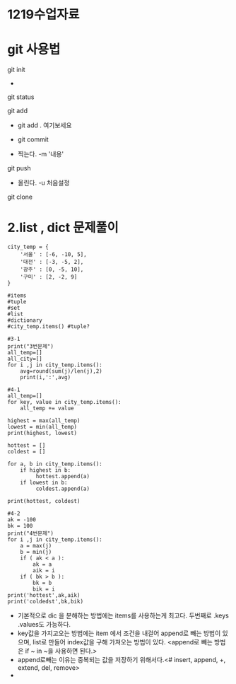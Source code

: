 # 1219수업자료

# git 사용법

git init

* 

git status

git add

* git add . 여기보세요

* git commit

* 찍는다. -m '내용'

git push

* 올린다. -u 처음설정

git clone



# 2.list , dict 문제풀이

````
city_temp = {
    '서울' : [-6, -10, 5],
    '대전' : [-3, -5, 2],
    '광주' : [0, -5, 10],
    '구미' : [2, -2, 9]
}

#items
#tuple
#set
#list
#dictionary
#city_temp.items() #tuple?

#3-1
print("3번문제")
all_temp=[]
all_city=[]
for i ,j in city_temp.items():
    avg=round(sum(j)/len(j),2)
    print(i,':',avg)

#4-1
all_temp=[]
for key, value in city_temp.items():
    all_temp += value

highest = max(all_temp)
lowest = min(all_temp)
print(highest, lowest)

hottest = []
coldest = []

for a, b in city_temp.items():
    if highest in b:
         hottest.append(a)
    if lowest in b:
         coldest.append(a)

print(hottest, coldest)

#4-2
ak = -100
bk = 100
print("4번문제")
for i ,j in city_temp.items():
    a = max(j)
    b = min(j)
    if ( ak < a ):
        ak = a 
        aik = i
    if ( bk > b ):
        bk = b
        bik = i
print('hottest',ak,aik)
print('coldedst',bk,bik)

````

* 기본적으로 dic 을 분해하는 방법에는 items를 사용하는게 최고다. 두번째로 .keys .values도 가능하다.
* key값을 가지고오는 방법에는 item 에서 조건을 내걸어 append로 빼는 방법이 있으며, list로 만들어 index값을 구해 가져오는 방법이 있다.  <append로 빼는 방법은 if ~ in ~을 사용하면 된다.>
* append로빼는 이유는 중복되는 값을 저장하기 위해서다.<\# insert, append, +, extend, del, remove>
* 